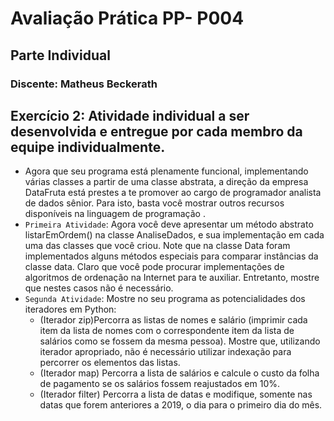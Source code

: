 # Avaliação Prática PP- P004
## Parte Individual
### Discente:  Matheus Beckerath 

## Exercício 2: Atividade individual a ser desenvolvida e entregue por cada membro da equipe individualmente.
-   Agora que seu programa está plenamente funcional, implementando várias classes a partir de uma classe abstrata, a direção da empresa DataFruta está prestes a te promover ao cargo de programador analista de dados sênior. Para isto, basta você mostrar outros recursos disponíveis na linguagem de programação .
- `Primeira Atividade`: Agora você deve apresentar um método abstrato listarEmOrdem() na classe AnaliseDados, e sua implementação em cada uma das classes que você criou. Note que na classe Data foram implementados alguns métodos especiais para comparar instâncias da classe data. Claro que você pode procurar implementações de algoritmos de
ordenação na Internet para te auxiliar. Entretanto, mostre que nestes casos não é necessário.
- `Segunda Atividade`: Mostre no seu programa as potencialidades dos iteradores em Python:
  - (Iterador zip)Percorra as listas de nomes e salário (imprimir cada item da lista de nomes com o correspondente item da lista de salários como se fossem da mesma pessoa). Mostre que, utilizando iterador apropriado, não é necessário utilizar indexação para percorrer os elementos das listas.
  - (Iterador map) Percorra a lista de salários e calcule o custo da folha de pagamento se os salários fossem reajustados em 10%.
  - (Iterador filter) Percorra a lista de datas e modifique, somente nas datas que forem anteriores a 2019, o dia para o primeiro dia do mês.
